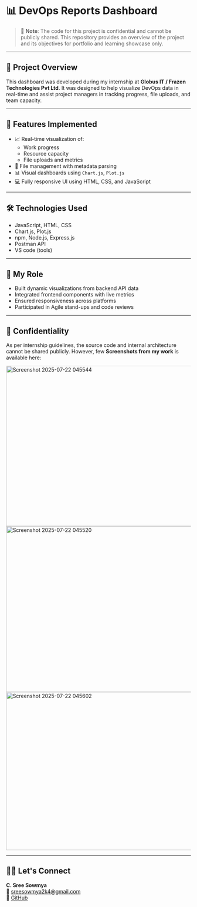 # 📊 DevOps Reports Dashboard

> 🚧 **Note**: The code for this project is confidential and cannot be publicly shared. This repository provides an overview of the project and its objectives for portfolio and learning showcase only.

---

## 🧠 Project Overview

This dashboard was developed during my internship at **Globus IT / Frazen Technologies Pvt Ltd**. It was designed to help visualize DevOps data in real-time and assist project managers in tracking progress, file uploads, and team capacity.

---

## 🚀 Features Implemented

- 📈 Real-time visualization of:
  - Work progress
  - Resource capacity
  - File uploads and metrics
- 📁 File management with metadata parsing
- 📊 Visual dashboards using `Chart.js`, `Plot.js`
- 💻 Fully responsive UI using HTML, CSS, and JavaScript

---

## 🛠️ Technologies Used

- JavaScript, HTML, CSS
- Chart.js, Plot.js
- npm, Node.js, Express.js
- Postman API
- VS code (tools)

---

## 👤 My Role

- Built dynamic visualizations from backend API data
- Integrated frontend components with live metrics
- Ensured responsiveness across platforms
- Participated in Agile stand-ups and code reviews

---

## 🔐 Confidentiality

As per internship guidelines, the source code and internal architecture cannot be shared publicly. However, few **Screenshots from my work** is available here:

<img width="868" height="437" alt="Screenshot 2025-07-22 045544" src="https://github.com/user-attachments/assets/b78adfe1-7cc9-44e6-b331-f0876130eadf" />
<img width="868" height="452" alt="Screenshot 2025-07-22 045520" src="https://github.com/user-attachments/assets/f0663265-a90a-465b-a02d-86a31a97220d" />
<img width="868" height="431" alt="Screenshot 2025-07-22 045602" src="https://github.com/user-attachments/assets/1a041c56-f51e-4cda-8dca-731e3d790a81" />

---

## 🙋‍♀️ Let's Connect

**C. Sree Sowmya**  
📧 sreesowmya2k4@gmail.com  
🔗 [GitHub](https://github.com/SreeSowmya2004)


